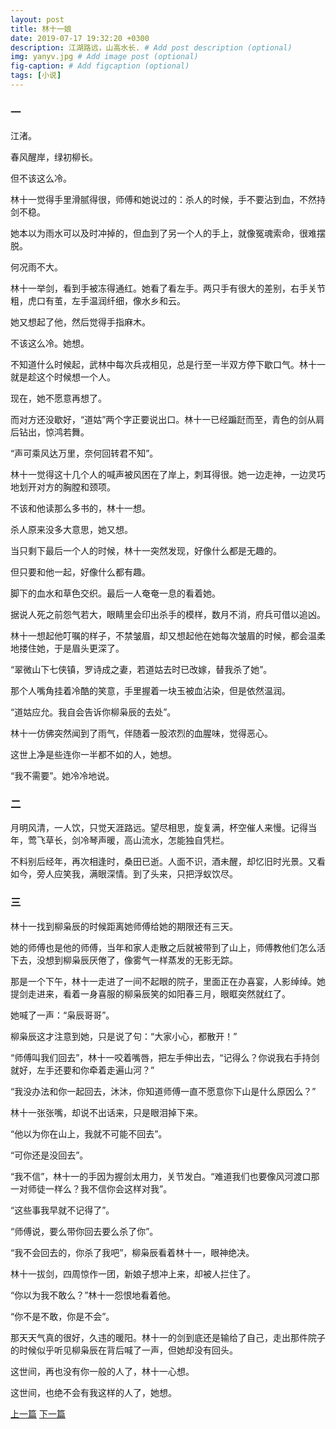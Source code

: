 ```yaml
---
layout: post
title: 林十一娘
date: 2019-07-17 19:32:20 +0300
description: 江湖路远，山高水长. # Add post description (optional)
img: yanyv.jpg # Add image post (optional)
fig-caption: # Add figcaption (optional)
tags: [小说]
---
```

### 一

江渚。

春风醒岸，绿初柳长。

但不该这么冷。

林十一觉得手里滑腻得很，师傅和她说过的：杀人的时候，手不要沾到血，不然持剑不稳。

她本以为雨水可以及时冲掉的，但血到了另一个人的手上，就像冤魂索命，很难摆脱。

何况雨不大。

林十一举剑，看到手被冻得通红。她看了看左手。两只手有很大的差别，右手关节粗，虎口有茧，左手温润纤细，像水乡和云。

她又想起了他，然后觉得手指麻木。

不该这么冷。她想。

不知道什么时候起，武林中每次兵戎相见，总是行至一半双方停下歇口气。林十一就是趁这个时候想一个人。

现在，她不愿意再想了。

而对方还没歇好，“道姑”两个字正要说出口。林十一已经蹁跹而至，青色的剑从肩后钻出，惊鸿若舞。

“声可乘风达万里，奈何回转君不知”。

林十一觉得这十几个人的喊声被风困在了岸上，刺耳得很。她一边走神，一边灵巧地划开对方的胸膛和颈项。

不该和他读那么多书的，林十一想。

杀人原来没多大意思，她又想。

当只剩下最后一个人的时候，林十一突然发现，好像什么都是无趣的。

但只要和他一起，好像什么都有趣。

脚下的血水和草色交织。最后一人奄奄一息的看着她。

据说人死之前怨气若大，眼睛里会印出杀手的模样，数月不消，府兵可借以追凶。

林十一想起他叮嘱的样子，不禁皱眉，却又想起他在她每次皱眉的时候，都会温柔地搂住她，于是眉头更深了。

“翠微山下七侠镇，罗诗成之妻，若道姑去时已改嫁，替我杀了她”。

那个人嘴角挂着冷酷的笑意，手里握着一块玉被血沾染，但是依然温润。

“道姑应允。我自会告诉你柳枭辰的去处”。

林十一仿佛突然闻到了雨气，伴随着一股浓烈的血腥味，觉得恶心。

这世上净是些连你一半都不如的人，她想。

“我不需要”。她冷冷地说。

### 二

月明风清，一人饮，只觉天涯路远。望尽相思，旋复满，杯空催人来慢。记得当年，莺飞草长，剑冷琴声暖，高山流水，怎能独自凭栏。

不料别后经年，再次相逢时，桑田已逝。人面不识，酒未醒，却忆旧时光景。又看如今，旁人应笑我，满眼深情。到了头来，只把浮蚁饮尽。

### 三

林十一找到柳枭辰的时候距离她师傅给她的期限还有三天。

她的师傅也是他的师傅，当年和家人走散之后就被带到了山上，师傅教他们怎么活下去，没想到柳枭辰厌倦了，像雾气一样蒸发的无影无踪。

那是一个下午，林十一走进了一间不起眼的院子，里面正在办喜宴，人影绰绰。她提剑走进来，看着一身喜服的柳枭辰笑的如阳春三月，眼眶突然就红了。

她喊了一声：“枭辰哥哥”。

柳枭辰这才注意到她，只是说了句：“大家小心，都散开！”

“师傅叫我们回去”，林十一咬着嘴唇，把左手伸出去，“记得么？你说我右手持剑就好，左手还要和你牵着走遍山河？”

 “我没办法和你一起回去，沐沐，你知道师傅一直不愿意你下山是什么原因么？”

林十一张张嘴，却说不出话来，只是眼泪掉下来。

“他以为你在山上，我就不可能不回去”。

“可你还是没回去”。 

“我不信”，林十一的手因为握剑太用力，关节发白。“难道我们也要像风河渡口那一对师徒一样么？我不信你会这样对我”。

“这些事我早就不记得了”。

“师傅说，要么带你回去要么杀了你”。

“我不会回去的，你杀了我吧”，柳枭辰看着林十一，眼神绝决。

林十一拔剑，四周惊作一团，新娘子想冲上来，却被人拦住了。

“你以为我不敢么？”林十一怨恨地看着他。

“你不是不敢，你是不会”。

那天天气真的很好，久违的暖阳。林十一的剑到底还是输给了自己，走出那件院子的时候似乎听见柳枭辰在背后喊了一声，但她却没有回头。

这世间，再也没有你一般的人了，林十一心想。

这世间，也绝不会有我这样的人了，她想。

[上一篇](../writting1/)        [下一篇](../writting3/)